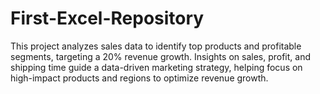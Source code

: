 # First-Excel-Repository
This project analyzes sales data to identify top products and profitable segments, targeting a 20% revenue growth. Insights on sales, profit, and shipping time guide a data-driven marketing strategy, helping focus on high-impact products and regions to optimize revenue growth.
